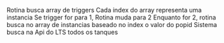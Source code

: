 Rotina busca array de triggers
Cada index do array representa uma instancia
Se trigger for para 1, Rotina muda para 2
Enquanto for 2, rotina busca no array de instancias baseado no index o valor do popid
Sistema busca na Api do LTS todos os tanques